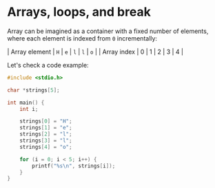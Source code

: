 # Arrays, loops, and break

Array can be imagined as a container with a fixed number of elements, where each
element is indexed from `0` incrementally:

| Array element | `H` | `e` | `l` | `l` | `o` |
| Array index   | 0   | 1   | 2   | 3   | 4   |

Let's check a code example:

```c
#include <stdio.h>

char *strings[5];

int main() {
    int i;

    strings[0] = "H";
    strings[1] = "e";
    strings[2] = "l";
    strings[3] = "l";
    strings[4] = "o";

    for (i = 0; i < 5; i++) {
        printf("%s\n", strings[i]);
    }
}
```
